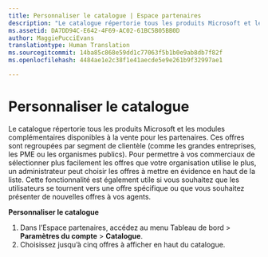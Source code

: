 ```yaml
---
title: Personnaliser le catalogue | Espace partenaires
description: "Le catalogue répertorie tous les produits Microsoft et les modules complémentaires disponibles à la vente pour les partenaires."
ms.assetid: DA7DD94C-E642-4F69-AC02-61BC5B05BB0D
author: MaggiePucciEvans
translationtype: Human Translation
ms.sourcegitcommit: 14ba85c868e59dd1c77063f5b1b0e9ab8db7f82f
ms.openlocfilehash: 4484ae1e2c38f1e41aecde5e9e261b9f32997ae1

---
```


# Personnaliser le catalogue


Le catalogue répertorie tous les produits Microsoft et les modules complémentaires disponibles à la vente pour les partenaires. Ces offres sont regroupées par segment de clientèle (comme les grandes entreprises, les&nbsp;PME ou les organismes publics). Pour permettre à vos commerciaux de sélectionner plus facilement les offres que votre organisation utilise le plus, un administrateur peut choisir les offres à mettre en évidence en haut de la liste. Cette fonctionnalité est également utile si vous souhaitez que les utilisateurs se tournent vers une offre spécifique ou que vous souhaitez présenter de nouvelles offres à vos agents.

**Personnaliser le catalogue**

1.  Dans l’Espace partenaires, accédez au menu Tableau de bord &gt; **Paramètres du compte** &gt; **Catalogue**.
2.  Choisissez jusqu’à cinq&nbsp;offres à afficher en haut du catalogue.

 

 






<!--HONumber=Nov16_HO4-->


